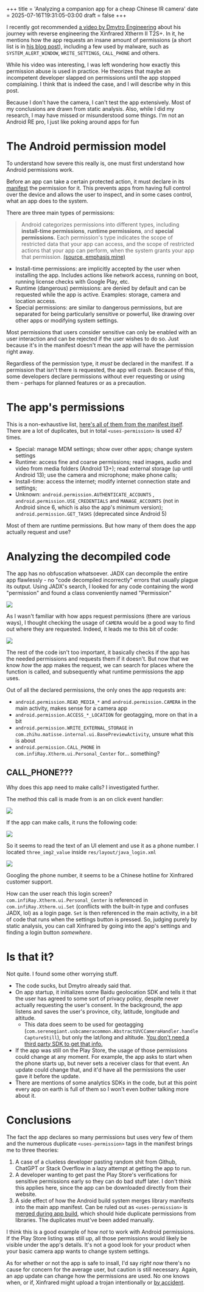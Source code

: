 +++
title = 'Analyzing a companion app for a cheap Chinese IR camera'
date = 2025-07-16T19:31:05-03:00
draft = false
+++

I recently got recommended [a video by Dmytro Engineering](https://www.youtube.com/watch?v=bePf-qhZ_Vg) about his journey with reverse engineering the Xinfrared Xtherm II T2S+. In it, he mentions how the app requests an insane amount of permissions (a short list is in [his blog post](https://dmytroengineering.com/content/projects/t2s-plus-thermal-camera-hacking)), including a few used by malware, such as `SYSTEM_ALERT_WINDOW`, `WRITE_SETTINGS`, `CALL_PHONE` and others.

While his video was interesting, I was left wondering how exactly this permission abuse is used in practice. He theorizes that maybe an incompetent developer slapped on permissions until the app stopped complaining. I think that is indeed the case, and I will describe why in this post.

Because I don't have the camera, I can't test the app extensively. Most of my conclusions are drawn from static analysis. Also, while I did my research, I may have missed or misunderstood some things. I'm not an Android RE pro, I just like poking around apps for fun

# The Android permission model

To understand how severe this really is, one must first understand how Android permissions work.

Before an app can take a certain protected action, it must declare in its [manifest](https://developer.android.com/guide/topics/manifest/manifest-intro) the permission for it. This prevents apps from having full control over the device and allows the user to inspect, and in some cases control, what an app does to the system.

There are three main types of permissions:

> Android categorizes permissions into different types, including **install-time permissions**, **runtime permissions**, and **special permissions.** Each permission's type indicates the scope of restricted data that your app can access, and the scope of restricted actions that your app can perform, when the system grants your app that permission.
> [(source, emphasis mine)](https://developer.android.com/guide/topics/permissions/overview)

- Install-time permissions: are implicitly accepted by the user when installing the app. Includes actions like network access, running on boot, running license checks with Google Play, etc.
- Runtime (dangerous) permissions: are denied by default and can be requested while the app is active. Examples: storage, camera and location access.
- Special permissions: are similar to dangerous permissions, but are separated for being particularly sensitive or powerful, like drawing over other apps or modifying system settings.

Most permissions that users consider sensitive can only be enabled with an user interaction and can be rejected if the user wishes to do so. Just because it's in the manifest doesn't mean the app will have the permission right away.

Regardless of the permission type, it _must_ be declared in the manifest. If a permission that isn't there is requested, the app will crash. Because of this, some developers declare permissions without ever requesting or using them - perhaps for planned features or as a precaution.

# The app's permissions

This is a non-exhaustive list, [here's all of them from the manifest itself](/xtherm-permissions.txt). There are a lot of duplicates, but in total `<uses-permission>` is used 47 times.

- Special: manage MDM settings; show over other apps; change system settings
- Runtime: access fine and coarse permissions; read images, audio and video from media folders (Android 13+); read external storage (up until Android 13); use the camera and microphone; make phone calls;
- Install-time: access the internet; modify internet connection state and settings;
- Unknown: `android.permission.AUTHENTICATE_ACCOUNTS` , `android.permission.USE_CREDENTIALS` and `MANAGE_ACCOUNTS` (not in Android since 6, which is also the app's minimum version); `android.permission.GET_TASKS` (deprecated since Android 5)

Most of them are runtime permissions. But how many of them does the app actually request and use?

# Analyzing the decompiled code

The app has no obfuscation whatsoever. JADX can decompile the entire app flawlessly - no "code decompiled incorrectly" errors that usually plague its output. Using JADX's search, I looked for any code containing the word "permission" and found a class conveniently named "Permission"

![](/images/posts/sus-app/permission2.jpg)

As I wasn't familiar with how apps request permissions (there are various ways), I thought checking the usage of `CAMERA` would be a good way to find out where they are requested. Indeed, it leads me to this bit of code:

![](/images/posts/sus-app/permission3.jpg)

The rest of the code isn't too important, it basically checks if the app has the needed permissions and requests them if it doesn't. But now that we know _how_ the app makes the request, we can search for places where the function is called, and subsequently what runtime permissions the app uses.

Out of all the declared permissions, the only ones the app requests are:

- `android.permission.READ_MEDIA_*` and `android.permission.CAMERA` in the main activity, makes sense for a camera app
- `android.permission.ACCESS_*_LOCATION` for geotagging, more on that in a bit
- `android.permission.WRITE_EXTERNAL_STORAGE` in `com.zhihu.matisse.internal.ui.BasePreviewActivity`, unsure what this is about
- `android.permission.CALL_PHONE` in `com.infiRay.Xtherm.ui.Personal_Center` for... something?

## CALL_PHONE???

Why does this app need to make calls? I investigated further.

The method this call is made from is an on click event handler:

![](/images/posts/sus-app/phone1.jpg)

If the app can make calls, it runs the following code:

![](/images/posts/sus-app/phone2.jpg)

So it seems to read the text of an UI element and use it as a phone number. I located `three_img2_value` inside `res/layout/java_login.xml`

![](/images/posts/sus-app/phone3.jpg)

Googling the phone number, it seems to be a Chinese hotline for Xinfrared customer support.

How can the user reach this login screen? `com.infiRay.Xtherm.ui.Personal_Center` is referenced in `com.infiRay.Xtherm.ui.Set` (conflicts with the built-in type and confuses JADX, lol) as a login page. `Set` is then referenced in the main activity, in a bit of code that runs when the settings button is pressed. So, judging purely by static analysis, you can call Xinfrared by going into the app's settings and finding a login button _somewhere_.

# Is that it?

Not quite. I found some other worrying stuff.

- The code sucks, but Dmytro already said that.
- On app startup, it initializes some Baidu geolocation SDK and tells it that the user has agreed to some sort of privacy policy, despite never actually requesting the user's consent. In the background, the app listens and saves the user's province, city, latitude, longitude and altitude.
  - This data does seem to be used for geotagging (`com.serenegiant.usbcameracommon.AbstractUVCCameraHandler.handleCaptureStill`), but only the lat/long and altitude. [You don't need a third party SDK to get that info.](https://developer.android.com/develop/sensors-and-location/location/retrieve-current)
- If the app was still on the Play Store, the usage of those permissions could change at any moment. For example, the app asks to start when the phone starts up, but never sets a receiver class for that event. An update could change that, and it'd have all the permissions the user gave it before the update.
- There are mentions of some analytics SDKs in the code, but at this point every app on earth is full of them so I won't even bother talking more about it.

# Conclusions

The fact the app declares so many permissions but uses very few of them and the numerous duplicate `<uses-permission>` tags in the manifest brings me to three theories:

1. A case of a clueless developer pasting random shit from Github, ChatGPT or Stack Overflow in a lazy attempt at getting the app to run.
2. A developer wanting to get past the Play Store's verifications for sensitive permissions early so they can do bad stuff later. I don't think this applies here, since the app can be downloaded directly from their website.
3. A side effect of how the Android build system merges library manifests into the main app manifest. Can be ruled out as `<uses-permission>` is [merged during app build](https://developer.android.com/build/manage-manifests#merge_policies), which should hide duplicate permissions from libraries. The duplicates must've been added manually.

I think this is a good example of how _not_ to work with Android permissions. If the Play Store listing was still up, all those permissions would likely be visible under the app's details. It's not a good look for your product when your basic camera app wants to change system settings.

As for whether or not the app is safe to insall, I'd say _right now_ there's no cause for concern for the average user, but caution is still necessary. Again, an app update can change how the permissions are used. No one knows when, or if, Xinfrared might upload a trojan intentionally or [by accident](https://www.cloudsek.com/threatintelligence/supply-chain-attack-infiltrates-android-apps-with-malicious-sdk).
